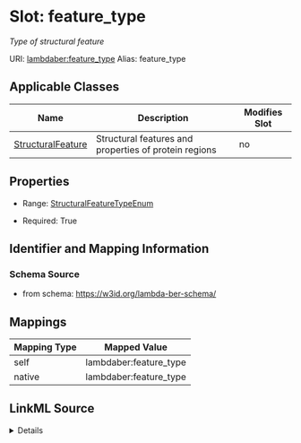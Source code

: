 

# Slot: feature_type 


_Type of structural feature_





URI: [lambdaber:feature_type](https://w3id.org/lambda-ber-schema/feature_type)
Alias: feature_type

<!-- no inheritance hierarchy -->





## Applicable Classes

| Name | Description | Modifies Slot |
| --- | --- | --- |
| [StructuralFeature](StructuralFeature.md) | Structural features and properties of protein regions |  no  |






## Properties

* Range: [StructuralFeatureTypeEnum](StructuralFeatureTypeEnum.md)

* Required: True




## Identifier and Mapping Information






### Schema Source


* from schema: https://w3id.org/lambda-ber-schema/




## Mappings

| Mapping Type | Mapped Value |
| ---  | ---  |
| self | lambdaber:feature_type |
| native | lambdaber:feature_type |




## LinkML Source

<details>
```yaml
name: feature_type
description: Type of structural feature
from_schema: https://w3id.org/lambda-ber-schema/
rank: 1000
alias: feature_type
owner: StructuralFeature
domain_of:
- StructuralFeature
range: StructuralFeatureTypeEnum
required: true

```
</details>
